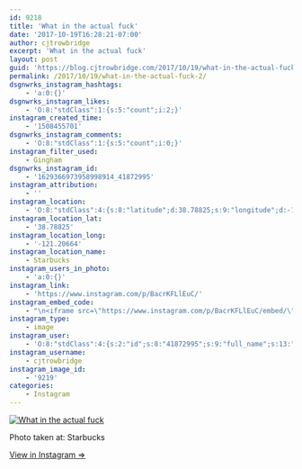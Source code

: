 ```yaml
---
id: 9218
title: 'What in the actual fuck'
date: '2017-10-19T16:28:21-07:00'
author: cjtrowbridge
excerpt: 'What in the actual fuck'
layout: post
guid: 'https://blog.cjtrowbridge.com/2017/10/19/what-in-the-actual-fuck-2/'
permalink: /2017/10/19/what-in-the-actual-fuck-2/
dsgnwrks_instagram_hashtags:
    - 'a:0:{}'
dsgnwrks_instagram_likes:
    - 'O:8:"stdClass":1:{s:5:"count";i:2;}'
instagram_created_time:
    - '1508455701'
dsgnwrks_instagram_comments:
    - 'O:8:"stdClass":1:{s:5:"count";i:0;}'
instagram_filter_used:
    - Gingham
dsgnwrks_instagram_id:
    - '1629366973958998914_41872995'
instagram_attribution:
    - ''
instagram_location:
    - 'O:8:"stdClass":4:{s:8:"latitude";d:38.78825;s:9:"longitude";d:-121.20664;s:4:"name";s:9:"Starbucks";s:2:"id";i:3312085;}'
instagram_location_lat:
    - '38.78825'
instagram_location_long:
    - '-121.20664'
instagram_location_name:
    - Starbucks
instagram_users_in_photo:
    - 'a:0:{}'
instagram_link:
    - 'https://www.instagram.com/p/BacrKFLlEuC/'
instagram_embed_code:
    - "\n<iframe src=\"https://www.instagram.com/p/BacrKFLlEuC/embed/\" width=\"612\" height=\"710\" frameborder=\"0\" scrolling=\"no\" allowtransparency=\"true\" class=\"insta-image-embed\"></iframe>\n"
instagram_type:
    - image
instagram_user:
    - 'O:8:"stdClass":4:{s:2:"id";s:8:"41872995";s:9:"full_name";s:13:"CJ Trowbridge";s:15:"profile_picture";s:96:"https://scontent.cdninstagram.com/t51.2885-19/s150x150/13724650_1188772791164794_142557231_a.jpg";s:8:"username";s:12:"cjtrowbridge";}'
instagram_username:
    - cjtrowbridge
instagram_image_id:
    - '9219'
categories:
    - Instagram
---
```


[![What in the actual fuck](https://blog.cjtrowbridge.com/wp-content/uploads/2017/10/1508455701-1-1.jpg)](https://www.instagram.com/p/BacrKFLlEuC/)

Photo taken at: Starbucks

[View in Instagram ⇒](https://www.instagram.com/p/BacrKFLlEuC/)